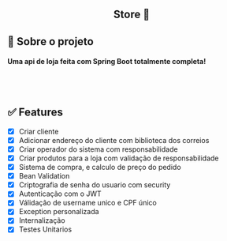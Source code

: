 <h2 align="center">Store 🏪</h2>

## 🔎 Sobre o projeto
#### Uma api de loja feita com Spring Boot totalmente completa!
<br><br>

## ✅ Features

- [x] Criar cliente
- [x] Adicionar endereço do cliente com biblioteca dos correios
- [x] Criar operador do sistema com responsabilidade
- [x] Criar produtos para a loja com validação de responsabilidade
- [x] Sistema de compra, e calculo de preço do pedido
- [x] Bean Validation
- [x] Criptografia de senha do usuario com security
- [x] Autenticação com o JWT
- [x] Válidação de username unico e CPF único
- [x] Exception personalizada
- [x] Internalização
- [x] Testes Unitarios

<br>
